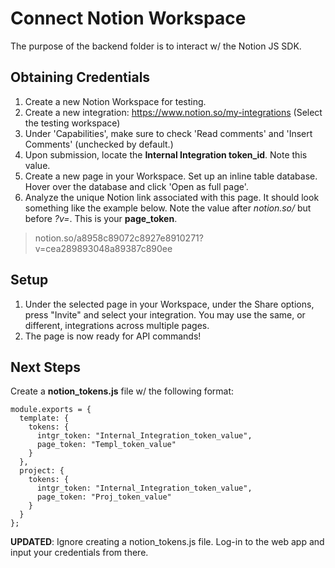 # Connect Notion Workspace

The purpose of the backend folder is to interact w/ the Notion JS SDK.  

## Obtaining Credentials  

1. Create a new Notion Workspace for testing.
2. Create a new integration: https://www.notion.so/my-integrations (Select the testing workspace)
3. Under 'Capabilities', make sure to check 'Read comments' and 'Insert Comments' (unchecked by default.)
4. Upon submission, locate the **Internal Integration token_id**. Note this value.
5. Create a new page in your Workspace. Set up an inline table database. Hover over the database 
and click 'Open as full page'.
6. Analyze the unique Notion link associated with this page. It should look something like the example below. Note the value after *notion.so/* but before *?v=*. This is your **page_token**.
>notion.so/a8958c89072c8927e8910271?v=cea289893048a89387c890ee


## Setup
1. Under the selected page in your Workspace, under the Share options, press "Invite" and select your integration. You may use the same, or different, integrations across multiple pages. 
2. The page is now ready for API commands!  

## Next Steps
Create a **notion_tokens.js** file w/ the following format:  
```
module.exports = {
  template: {
    tokens: {
      intgr_token: "Internal_Integration_token_value",
      page_token: "Templ_token_value"
    }
  },
  project: {
    tokens: {
      intgr_token: "Internal_Integration_token_value",
      page_token: "Proj_token_value"
    }
  }
};
```  

**UPDATED**: Ignore creating a notion_tokens.js file. Log-in to the web app and input your credentials from there.
